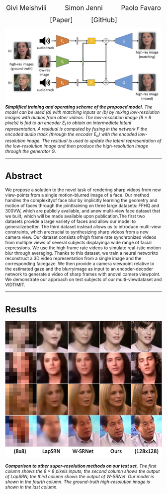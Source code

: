 <p align="center">
  <a href="https://gmeishvili.github.io" style="font-size: 21px; text-decoration: none">Givi Meishvili</a> 
  &nbsp; &nbsp; &nbsp; &nbsp; &nbsp; &nbsp; &nbsp;  
  <a href="https://sjenni.github.io" style="font-size: 21px; text-decoration: none">Simon Jenni</a> 
  &nbsp; &nbsp; &nbsp; &nbsp; &nbsp; &nbsp; &nbsp;  
  <a href="http://www.cvg.unibe.ch/people/favaro" style="font-size: 21px; text-decoration: none">Paolo Favaro</a>
</p>


<p align="center">
  <a href="https://arxiv.org/abs/1909.12780" style="font-size: 21px; text-decoration: none">[Paper]</a>
  &nbsp; &nbsp; &nbsp; &nbsp; &nbsp; &nbsp; &nbsp;  
  <a href="https://github.com/gmeishvili/deblur_and_rotate_motion_blurred_faces" style="font-size: 21px; text-decoration: none">[GitHub]</a> 
</p>

  


![Model](assets/figure_model.png)
***Simplified training and operating scheme of the proposed model.*** *The model can be used (a) with matching inputs or (b) by mixing low-resolution images with audios from other videos. The low-resolution image (8 × 8 pixels) is fed to an encoder E<sub>l</sub> to obtain an intermediate latent representation. A residual is computed by fusing in the network F the encoded audio track (through the encoder E<sub>a</sub>) with the encoded low-resolution image. The residual is used to update the latent representation of the low-resolution image and then produce the high-resolution image through the generator G.*

___

# Abstract

We propose a solution to the novel task of rendering sharp videos from new view-points from a single motion-blurred image of a face. Our method handles the complexityof face blur by implicitly learning the geometry and motion of faces through the jointtraining on three large datasets: FFHQ and 300VW, which are publicly available, and anew multi-view face dataset that we built, which will be made available upon publication.The first two datasets provide a large variety of faces and allow our model to generalizebetter. The third dataset instead allows us to introduce multi-view constraints, which arecrucial to synthesizing sharp videos from a new camera view.  Our dataset consists ofhigh frame rate synchronized videos from multiple views of several subjects displayinga wide range of facial expressions.  We use the high frame rate videos to simulate real-istic motion blur through averaging.  Thanks to this dataset, we train a neural networkto reconstruct a 3D video representation from a single image and the corresponding facegaze.  We then provide a camera viewpoint relative to the estimated gaze and the blurryimage as input to an encoder-decoder network to generate a video of sharp frames with anovel camera viewpoint. We demonstrate our approach on test subjects of our multi-viewdataset and VIDTIMIT.
___


# Results

<p align="center">
    <img src="assets/comparison.png" width="600">
</p>

***Comparison to other super-resolution methods on our test set.*** *The first column shows the 8 × 8 pixels inputs; the second column shows the output of LapSRN; the third column shows the output of W-SRNet. Our model is shown in the fourth column. The ground-truth high-resolution image is shown in the last column.*


